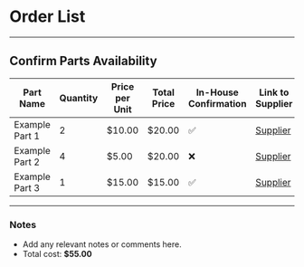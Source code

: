 # Order List

---

## Confirm Parts Availability

| Part Name       | Quantity | Price per Unit | Total Price | In-House Confirmation | Link to Supplier |
|------------------|----------|----------------|-------------|------------------------| -- |
| Example Part 1  | 2        | $10.00         | $20.00      | :white_check_mark: | [Supplier](https://example.com/confirm/electronics1) |
| Example Part 2  | 4        | $5.00          | $20.00      | ❌ | [Supplier](https://example.com/confirm/mechanical2) |
| Example Part 3  | 1        | $15.00         | $15.00      | ✅ | [Supplier](https://example.com/confirm/miscellaneous3) |

---

### Notes

- Add any relevant notes or comments here.
- Total cost: **$55.00**
